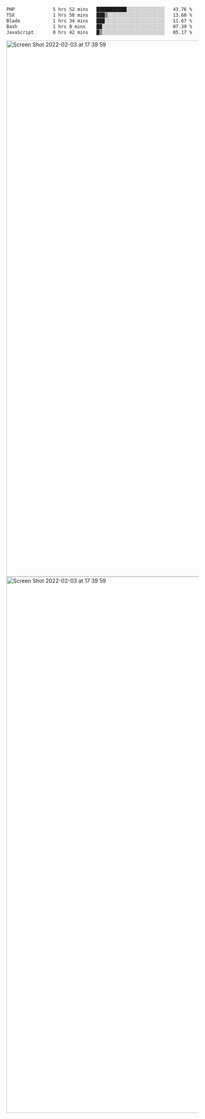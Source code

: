 <!--START_SECTION:waka-->

```txt
PHP              5 hrs 52 mins   ███████████░░░░░░░░░░░░░░   43.76 %
TSX              1 hrs 50 mins   ███▒░░░░░░░░░░░░░░░░░░░░░   13.60 %
Blade            1 hrs 34 mins   ███░░░░░░░░░░░░░░░░░░░░░░   11.67 %
Bash             1 hrs 0 mins    ██░░░░░░░░░░░░░░░░░░░░░░░   07.39 %
JavaScript       0 hrs 42 mins   █▒░░░░░░░░░░░░░░░░░░░░░░░   05.17 %
```

<!--END_SECTION:waka-->

<img width="1400" alt="Screen Shot 2022-02-03 at 17 39 59" src="https://user-images.githubusercontent.com/45716542/152387304-f2b60485-53a6-4f4b-a818-5cefb1b0c0ae.png">
<img width="1400" alt="Screen Shot 2022-02-03 at 17 39 59" src="https://user-images.githubusercontent.com/45716542/152387273-ea5cdf21-2a45-44da-8bef-00c1763b1d42.png">
